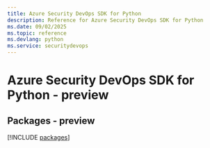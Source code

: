 ```yaml
---
title: Azure Security DevOps SDK for Python
description: Reference for Azure Security DevOps SDK for Python
ms.date: 09/02/2025
ms.topic: reference
ms.devlang: python
ms.service: securitydevops
---
```

# Azure Security DevOps SDK for Python - preview
## Packages - preview
[!INCLUDE [packages](security-devops-index.md)]